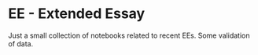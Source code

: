 # EE - Extended Essay

Just a small collection of notebooks related to recent EEs. Some validation of data.
